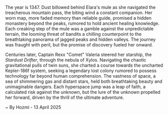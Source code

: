 
The year is 1347.  Dust billowed behind Elara's mule as she navigated the treacherous mountain pass, the biting wind a constant companion. Her worn map, more faded memory than reliable guide, promised a hidden monastery beyond the peaks, rumored to hold ancient healing knowledge.  Each creaking step of the mule was a gamble against the unpredictable terrain, the looming threat of bandits a chilling counterpoint to the breathtaking panorama of jagged peaks and hidden valleys.  The journey was fraught with peril, but the promise of discovery fueled her onward.

Centuries later, Captain Rexx "Comet" Valeria steered her starship, the *Stardust Drifter*, through the nebula of Xylos.  Navigating the chaotic gravitational pulls of twin suns, she charted a course towards the uncharted Kepler-186f system, seeking a legendary lost colony rumored to possess technology far beyond human comprehension.  The vastness of space, a sea of shimmering gas and distant stars, held both breathtaking beauty and unimaginable dangers.  Each hyperspace jump was a leap of faith, a calculated risk against the unknown, but the lure of the unknown propelled her forward, driven by the thrill of the ultimate adventure.

~ By Hozmi - 13 April 2025
